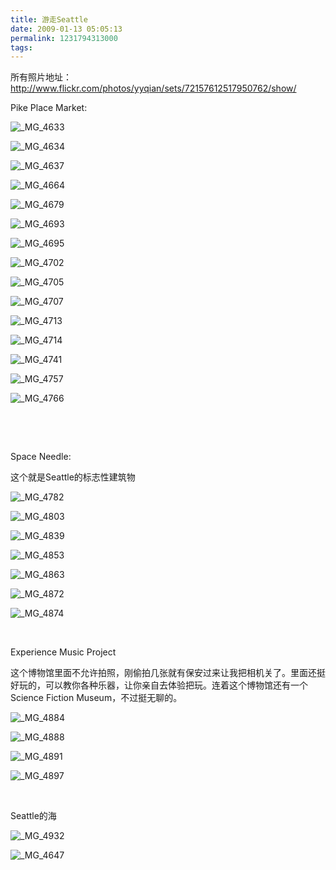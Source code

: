 ```yaml
---
title: 游走Seattle
date: 2009-01-13 05:05:13
permalink: 1231794313000
tags:
---
```


<p>所有照片地址：<a title="http://www.flickr.com/photos/yyqian/sets/72157612517950762/show/" href="http://www.flickr.com/photos/yyqian/sets/72157612517950762/show/">http://www.flickr.com/photos/yyqian/sets/72157612517950762/show/</a></p>  <p>Pike Place Market:</p>  <p><img alt="_MG_4633" src="http://static.flickr.com/3465/3194177430_ee75d5d5e0.jpg" border="0" /></p>  <p><img alt="_MG_4634" src="http://static.flickr.com/3519/3194179314_f8a7468d04.jpg" border="0" /></p>  <p><img alt="_MG_4637" src="http://static.flickr.com/3088/3193337093_4834993e91.jpg" border="0" /></p>
<!-- more -->
<p><img alt="_MG_4664" src="http://static.flickr.com/3489/3194198706_c2256cff44.jpg" border="0" /></p>  <p><img alt="_MG_4679" src="http://static.flickr.com/3417/3194206520_a5d29e94fa.jpg" border="0" /></p>  <p><img alt="_MG_4693" src="http://static.flickr.com/3431/3194215652_09412e7dd8.jpg" border="0" /></p>  <p><img alt="_MG_4695" src="http://static.flickr.com/3370/3193372487_ac45168dfe.jpg" border="0" /></p>  <p><img alt="_MG_4702" src="http://static.flickr.com/3528/3193377841_5e7babf406.jpg" border="0" /></p>  <p><img alt="_MG_4705" src="http://static.flickr.com/3349/3193380029_b626063f0e.jpg" border="0" /></p>  <p><img alt="_MG_4707" src="http://static.flickr.com/3302/3194227134_524a1be8f7.jpg" border="0" /></p>  <p><img alt="_MG_4713" src="http://static.flickr.com/3534/3193384049_e82e4bb8ea.jpg" border="0" /></p>  <p><img alt="_MG_4714" src="http://static.flickr.com/3299/3194231570_2da6e2bc59.jpg" border="0" /></p>  <p><img alt="_MG_4741" src="http://static.flickr.com/3302/3194248684_654ac7e721.jpg" border="0" /></p>  <p><img alt="_MG_4757" src="http://static.flickr.com/3255/3193414859_45e6bd854f.jpg" border="0" /></p>  <p><img alt="_MG_4766" src="http://static.flickr.com/3309/3194262154_64b5154dc6.jpg" border="0" /></p>  <p>&#160;</p>  <p>&#160;</p>  <p>Space Needle:</p>  <p>这个就是Seattle的标志性建筑物</p>  <p><img alt="_MG_4782" src="http://static.flickr.com/3351/3194269422_6b15961809.jpg" border="0" /></p>  <p><img alt="_MG_4803" src="http://static.flickr.com/3514/3193432005_21c8c3952d.jpg" border="0" /></p>  <p><img alt="_MG_4839" src="http://static.flickr.com/3329/3194287044_a2081e91d6.jpg" border="0" /></p>  <p><img alt="_MG_4853" src="http://static.flickr.com/3456/3194291530_7510405ab4.jpg" border="0" /></p>  <p><img alt="_MG_4863" src="http://static.flickr.com/3302/3194297820_728bb07e94.jpg" border="0" /></p>  <p><img alt="_MG_4872" src="http://static.flickr.com/3308/3193456689_72f23dc40e.jpg" border="0" /></p>  <p><img alt="_MG_4874" src="http://static.flickr.com/3312/3194303292_634953c4f7.jpg" border="0" /></p>  <p>&#160;</p>  <p>Experience Music Project</p>  <p>这个博物馆里面不允许拍照，刚偷拍几张就有保安过来让我把相机关了。里面还挺好玩的，可以教你各种乐器，让你亲自去体验把玩。连着这个博物馆还有一个Science Fiction Museum，不过挺无聊的。</p>  <p><img alt="_MG_4884" src="http://static.flickr.com/3433/3193466069_6797eeb147.jpg" border="0" /></p>  <p><img alt="_MG_4888" src="http://static.flickr.com/3377/3194313560_7eaf646094.jpg" border="0" /></p>  <p><img alt="_MG_4891" src="http://static.flickr.com/3363/3194315390_377f074b7a.jpg" border="0" /></p>  <p><img alt="_MG_4897" src="http://static.flickr.com/3432/3193472999_e137205d88.jpg" border="0" /></p>  <p>&#160;</p>  <p>Seattle的海</p>  <p><img alt="_MG_4932" src="http://static.flickr.com/3379/3193488833_819b832e7d.jpg" border="0" /></p>  <p><img alt="_MG_4647" src="http://static.flickr.com/3333/3194190980_d0031b8daf.jpg" border="0" /></p>
